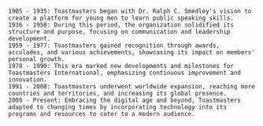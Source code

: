 
    1905 - 1935: Toastmasters began with Dr. Ralph C. Smedley's vision to create a platform for young men to learn public speaking skills.
    1936 - 1958: During this period, the organization solidified its structure and purpose, focusing on communication and leadership development.
    1959 - 1977: Toastmasters gained recognition through awards, accolades, and various achievements, showcasing its impact on members' personal growth.
    1978 - 1990: This era marked new developments and milestones for Toastmasters International, emphasizing continuous improvement and innovation.
    1991 - 2008: Toastmasters underwent worldwide expansion, reaching more countries and territories, and increasing its global presence.
    2009 - Present: Embracing the digital age and beyond, Toastmasters adapted to changing times by incorporating technology into its programs and resources to cater to a modern audience.
